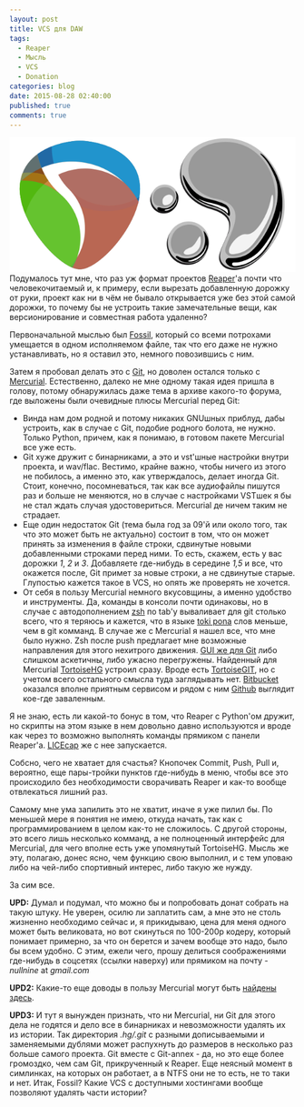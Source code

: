 ```yaml
---
layout: post
title: VCS для DAW
tags:
  - Reaper
  - Мысль
  - VCS
  - Donation
categories: blog
date: 2015-08-28 02:40:00
published: true
comments: true
---
```

![](/images/2015/08/Untitled-2.png)
Подумалось тут мне, что раз уж формат проектов [Reaper](http://reaper.fm/)'а почти что человекочитаемый и, к примеру, если вырезать добавленную дорожку от руки, проект как ни в чём не бывало открывается уже без этой самой дорожки, то почему бы не устроить такие замечательные вещи, как версионирование и совместная работа удаленно?

Первоначальной мыслью был [Fossil](https://ru.wikipedia.org/wiki/Fossil), который со всеми потрохами умещается в одном исполняемом файле, так что его даже не нужно устанавливать, но я оставил это, немного повозившись с ним.

Затем я пробовал делать это с [Git](https://ru.wikipedia.org/wiki/Git), но доволен остался только с [Mercurial](https://ru.wikipedia.org/wiki/Mercurial). Естественно, далеко не мне одному такая идея пришла в голову, потому обнаружилась даже тема в архиве какого-то форума, где выложены были очевидные плюсы Mercurial перед Git:

+ Винда нам дом родной и потому никаких GNUшных приблуд, дабы устроить, как в случае с Git, подобие родного болота, не нужно. Только Python, причем, как я понимаю, в готовом пакете Mercurial все уже есть.
+ Git хуже дружит с бинарниками, а это и vst'шные настройки внутри проекта, и wav/flac. Вестимо, крайне важно, чтобы ничего из этого не побилось, а именно это, как утверждалось, делает иногда Git. Стоит, конечно, посомневаться, так как все аудиофайлы пишутся раз и больше не меняются, но в случае с настройками VSTшек я бы не стал ждать случая удостовериться. Mercurial де ничем таким не страдает.
+ Еще один недостаток Git (тема была год за 09'й или около того, так что это может быть не актуально) состоит в том, что он может принять за изменения в файле строки, сдвинутые новыми добавленными строками перед ними. То есть, скажем, есть у вас дорожки *1*, *2* и *3*. Добавляете где-нибудь в середине *1,5* и все, что окажется после, Git примет за новые строки, а не сдвинутые старые. Глупостью кажется такое в VCS, но опять же проверять не хочется.
+ От себя в пользу Mercurial немного вкусовщины, а именно удобство и инструменты. Да, команды в консоли почти одинаковы, но в случае с автодополнением [zsh](https://ru.wikipedia.org/wiki/Zsh) по tab'у вываливает для git столько всего, что я теряюсь и кажется, что в языке [toki pona](https://ru.wikipedia.org/wiki/%D0%A2%D0%BE%D0%BA%D0%B8%D0%BF%D0%BE%D0%BD%D0%B0) слов меньше, чем в git комманд.
В случае же с Mercurial я нашел все, что мне было нужно. Zsh после push предлагает мне возможные направления для этого нехитрого движения.
[GUI же для Git](https://ru.wikipedia.org/wiki/Git#.D0.93.D1.80.D0.B0.D1.84.D0.B8.D1.87.D0.B5.D1.81.D0.BA.D0.B8.D0.B5_.D0.B8.D0.BD.D1.82.D0.B5.D1.80.D1.84.D0.B5.D0.B9.D1.81.D1.8B) либо слишком аскетичны, либо ужасно перегружены. Найденный для Mercurial [TortoiseHG](https://ru.wikipedia.org/wiki/TortoiseHg) устроил сразу. Вроде есть [TortoiseGIT](https://ru.wikipedia.org/wiki/TortoiseGit), но с учетом всего остального смысла туда заглядывать нет.
[Bitbucket](https://bitbucket.org/) оказался вполне приятным сервисом и рядом с ним [Github](https://github.com/) выглядит кое-где заваленным.

Я не знаю, есть ли какой-то бонус в том, что Reaper с Python'ом дружит, но скрипты на этом языке в нем довольно давно используются и вроде как через то возможно выполнять команды прямиком с панели Reaper'а. [LICEcap](http://www.cockos.com/licecap/) же с нее запускается.

Собсно, чего не хватает для счастья? Кнопочек Commit, Push, Pull и, вероятно, еще пары-тройки пунктов где-нибудь в меню, чтобы все это происходило без необходимости сворачивать Reaper и как-то вообще отвлекаться лишний раз.

Самому мне ума запилить это не хватит, иначе я уже пилил бы. По меньшей мере я понятия не имею, откуда начать, так как с программированием в целом как-то не сложилось. С другой стороны, это всего лишь несколько комманд, а не полноценный интерфейс для Mercurial, для чего вполне есть уже упомянутый TortoiseHG.
Мысль же эту, полагаю, донес ясно, чем функцию свою выполнил, и с тем уповаю либо на чей-либо спортивный интерес, либо такую же нужду.

За сим все.

**UPD:**
Думал и подумал, что можно бы и попробовать донат собрать на такую штуку. Не уверен, осилю ли заплатить сам, а мне это не столь жизненно необходимо сейчас и, я прикидываю, цена для меня одного может быть великовата, но вот скинуться по 100-200р кодеру, который понимает примерно, за что он берется и зачем вообще это надо, было бы всем удобно.
С этим, ежели чего, прошу делиться соображениями где-нибудь в соцсетях (ссылки наверху) или прямиком на почту - *nullnine* at *gmail.com*

**UPD2:**
Какие-то еще доводы в пользу Mercurial могут быть [найдены здесь](http://forum.recordingreview.com/f8/else-using-version-control-software-ie-mercurial-git-projects-54318/).

**UPD3:**
И тут я вынужден признать, что ни Mercurial, ни Git для этого дела не годятся и дело все в бинарниках и невозможности удалять их из истории. Так директория *.hg/.git* с разными дописываемыми и заменяемыми дублями может распухнуть до размеров в несколько раз больше самого проекта.
Git вместе с Git-annex - да, но это еще более громоздко, чем сам Git, прикрученный к Reaper. Еще неясный момент в симлинках, на которых он работает, а в NTFS они не то есть, не то таки и нет.
Итак, Fossil? Какие VCS с доступными хостингами вообще позволяют удалять части истории?
